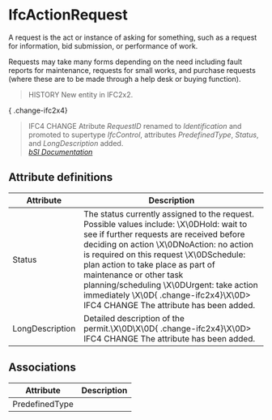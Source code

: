 IfcActionRequest
================
A request is the act or instance of asking for something, such as a request
for information, bid submission, or performance of work.  
  
Requests may take many forms depending on the need including fault reports for
maintenance, requests for small works, and purchase requests (where these are
to be made through a help desk or buying function).  
  
> HISTORY  New entity in IFC2x2.  
  
{ .change-ifc2x4}  
> IFC4 CHANGE  Atribute _RequestID_ renamed to _Identification_ and promoted
> to supertype _IfcControl_, attributes _PredefinedType_, _Status_, and
> _LongDescription_ added.  
[ _bSI
Documentation_](https://standards.buildingsmart.org/IFC/DEV/IFC4_2/FINAL/HTML/schema/ifcsharedmgmtelements/lexical/ifcactionrequest.htm)


Attribute definitions
---------------------
| Attribute       | Description                                                                                                                                                                                                                                                                                                                                                                                                                 |
|-----------------|-----------------------------------------------------------------------------------------------------------------------------------------------------------------------------------------------------------------------------------------------------------------------------------------------------------------------------------------------------------------------------------------------------------------------------|
| Status          | The status currently assigned to the request. Possible values include: \X\0DHold: wait to see if further requests are received before deciding on action \X\0DNoAction: no action is required on this request \X\0DSchedule: plan action to take place as part of maintenance or other task planning/scheduling \X\0DUrgent: take action immediately \X\0D{ .change-ifc2x4}\X\0D> IFC4 CHANGE The attribute has been added. |
| LongDescription | Detailed description of the permit.\X\0D\X\0D{ .change-ifc2x4}\X\0D> IFC4 CHANGE The attribute has been added.                                                                                                                                                                                                                                                                                                              |

Associations
------------
| Attribute      | Description   |
|----------------|---------------|
| PredefinedType |               |

